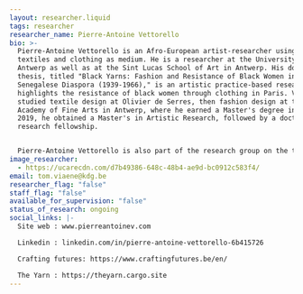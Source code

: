 ```yaml
---
layout: researcher.liquid
tags: researcher
researcher_name: Pierre-Antoine Vettorello
bio: >-
  Pierre-Antoine Vettorello is an Afro-European artist-researcher using in
  textiles and clothing as medium. He is a researcher at the University of
  Antwerp as well as at the Sint Lucas School of Art in Antwerp. His doctoral
  thesis, titled "Black Yarns: Fashion and Resistance of Black Women in the
  Senegalese Diaspora (1939-1966)," is an artistic practice-based research that
  highlights the resistance of black women through clothing in Paris. Vettorello
  studied textile design at Olivier de Serres, then fashion design at the Royal
  Academy of Fine Arts in Antwerp, where he earned a Master's degree in 2010. In
  2019, he obtained a Master's in Artistic Research, followed by a doctoral
  research fellowship.


  Pierre-Antoine Vettorello is also part of the research group on the transmission of craftsmanship in Flanders, "Crafting Futures." He has participated in several artistic residencies, notably at the Cité Internationale des Arts in Paris (2022), Villa Ndar in Saint-Louis (2022), SuperOtium in Naples (2024), and Océan Savane (2024). His work combines fashion, sculpture, fashion critique, and resistance through clothing. He is the author of a forthcoming chapter titled "Uniqueness in Fashion: Disrupting Modernity, Igniting Indigenous Romanticism" in the book The Future of Fashion Education(Routledge, UK), and he is also the editor of the bilingual zine The Yarn. Additionally, he has taught artistic research methodology at the Royal Academy of Fine Arts in Brussels and supervises Master's theses at the Institut Marangoni in Paris.
image_researcher:
  - https://ucarecdn.com/d7b49386-648c-48b4-ae9d-bc0912c583f4/
email: tom.viaene@kdg.be
researcher_flag: "false"
staff_flag: "false"
available_for_supervision: "false"
status_of_research: ongoing
social_links: |-
  Site web : www.pierreantoinev.com

  Linkedin : linkedin.com/in/pierre-antoine-vettorello-6b415726

  Crafting futures: https://www.craftingfutures.be/en/

  The Yarn : https://theyarn.cargo.site
---
```

